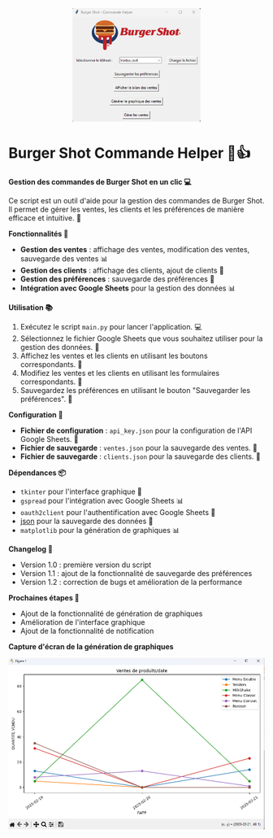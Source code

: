 <p align="center" width="100%">
    <img width="50%" src="interface_graphique.png"> 
</p>

# Burger Shot Commande Helper 🍔👍

**Gestion des commandes de Burger Shot en un clic 💻**

Ce script est un outil d'aide pour la gestion des commandes de Burger Shot. Il permet de gérer les ventes, les clients et les préférences de manière efficace et intuitive. 🤩

**Fonctionnalités 🎉**

* **Gestion des ventes** : affichage des ventes, modification des ventes, sauvegarde des ventes 📊
* **Gestion des clients** : affichage des clients, ajout de clients 👥
* **Gestion des préférences** : sauvegarde des préférences 📝
* **Intégration avec Google Sheets** pour la gestion des données 📊

**Utilisation 📚**

1. Exécutez le script `main.py` pour lancer l'application. 💻
2. Sélectionnez le fichier Google Sheets que vous souhaitez utiliser pour la gestion des données. 📁
3. Affichez les ventes et les clients en utilisant les boutons correspondants. 👀
4. Modifiez les ventes et les clients en utilisant les formulaires correspondants. 📝
5. Sauvegardez les préférences en utilisant le bouton "Sauvegarder les préférences". 💾

**Configuration 🔧**

* **Fichier de configuration** : `api_key.json` pour la configuration de l'API Google Sheets. 🔑
* **Fichier de sauvegarde** : `ventes.json` pour la sauvegarde des ventes. 📁
* **Fichier de sauvegarde** : `clients.json` pour la sauvegarde des clients. 👥

**Dépendances 📦**

* `tkinter` pour l'interface graphique 🎨
* `gspread` pour l'intégration avec Google Sheets 📊
* `oauth2client` pour l'authentification avec Google Sheets 🔑
* [json](cci:1://file:///f:/burger-shot-commande-helper/main.py:536:0-551:88) pour la sauvegarde des données 📁
* `matplotlib` pour la génération de graphiques 📊

**Changelog 📝**

* Version 1.0 : première version du script
* Version 1.1 : ajout de la fonctionnalité de sauvegarde des préférences
* Version 1.2 : correction de bugs et amélioration de la performance

**Prochaines étapes 🚀**

* Ajout de la fonctionnalité de génération de graphiques
* Amélioration de l'interface graphique
* Ajout de la fonctionnalité de notification

**Capture d'écran de la génération de graphiques**

![Génération de graphiques](generation_graphiques.png)